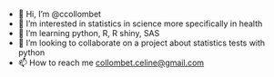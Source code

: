 - 👋 Hi, I’m @ccollombet
- 👀 I’m interested in statistics in science more specifically in health
- 🌱 I’m learning python, R, R shiny, SAS
- 💞️ I’m looking to collaborate on a project about statistics tests with python
- 📫 How to reach me collombet.celine@gmail.com

<!---
ccollombet/ccollombet is a ✨ special ✨ repository because its `README.md` (this file) appears on your GitHub profile.
You can click the Preview link to take a look at your changes.
--->

